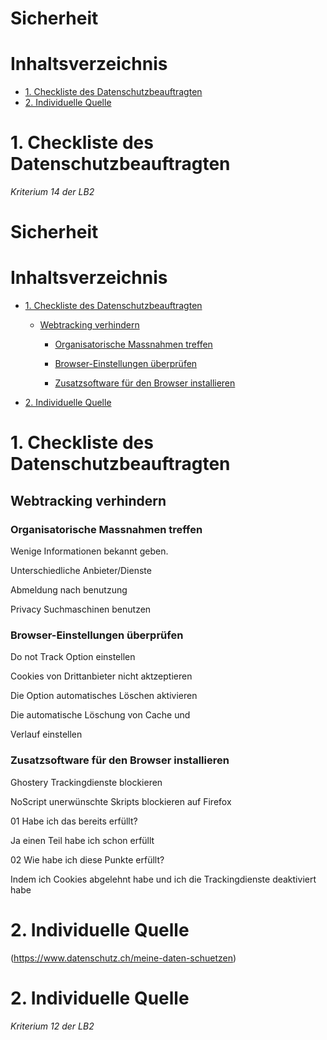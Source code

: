 # Sicherheit <!-- omit in toc -->

# Inhaltsverzeichnis <!-- omit in toc -->
- [1. Checkliste des Datenschutzbeauftragten](#1-checkliste-des-datenschutzbeauftragten)
- [2. Individuelle Quelle](#2-individuelle-quelle)

# 1. Checkliste des Datenschutzbeauftragten
*Kriterium 14 der LB2*
# Sicherheit <!-- omit in toc -->



# Inhaltsverzeichnis <!-- omit in toc -->

- [1. Checkliste des Datenschutzbeauftragten](#1-checkliste-des-datenschutzbeauftragten)

  - [Webtracking verhindern](#webtracking-verhindern)

    - [Organisatorische Massnahmen treffen](#organisatorische-massnahmen-treffen)

    - [Browser-Einstellungen überprüfen](#browser-einstellungen-überprüfen)

    - [Zusatzsoftware für den Browser installieren](#zusatzsoftware-für-den-browser-installieren)

- [2. Individuelle Quelle](#2-individuelle-quelle)



# 1. Checkliste des Datenschutzbeauftragten

## Webtracking verhindern

### Organisatorische Massnahmen treffen

Wenige Informationen bekannt geben.

Unterschiedliche Anbieter/Dienste

Abmeldung nach benutzung

Privacy Suchmaschinen benutzen

### Browser-Einstellungen überprüfen

Do not Track Option einstellen



Cookies von Drittanbieter nicht aktzeptieren



Die Option automatisches Löschen aktivieren



Die automatische Löschung von Cache und

Verlauf einstellen



### Zusatzsoftware für den Browser installieren

Ghostery Trackingdienste blockieren

NoScript unerwünschte Skripts blockieren auf Firefox



01 Habe ich das bereits erfüllt?



Ja einen Teil habe ich schon erfüllt



02 Wie habe ich diese Punkte erfüllt?



Indem ich Cookies abgelehnt habe und ich die Trackingdienste deaktiviert habe




# 2. Individuelle Quelle

(https://www.datenschutz.ch/meine-daten-schuetzen)




# 2. Individuelle Quelle
*Kriterium 12 der LB2*

